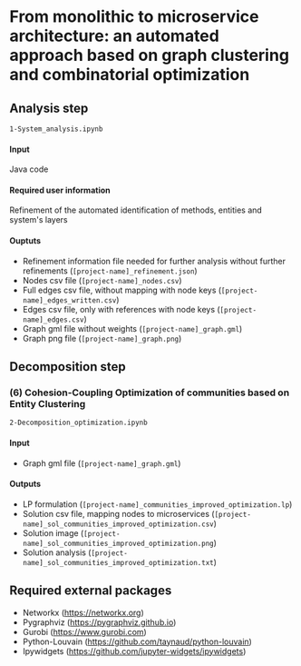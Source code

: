 # From monolithic to microservice architecture: an automated approach based on graph clustering and combinatorial optimization

## Analysis step

```1-System_analysis.ipynb```

#### Input
Java code

#### Required user information
Refinement of the automated identification of methods, entities and system's layers

#### Ouptuts
- Refinement information file needed for further analysis without further refinements (```[project-name]_refinement.json```)
- Nodes csv file (```[project-name]_nodes.csv```)
- Full edges csv file, without mapping with node keys (```[project-name]_edges_written.csv```)
- Edges csv file, only with references with node keys (```[project-name]_edges.csv```)
- Graph gml file without weights (```[project-name]_graph.gml```)
- Graph png file (```[project-name]_graph.png```)


## Decomposition step

### (6) Cohesion-Coupling Optimization of communities based on Entity Clustering

```2-Decomposition_optimization.ipynb```

#### Input
- Graph gml file (```[project-name]_graph.gml```)

#### Outputs
- LP formulation (```[project-name]_communities_improved_optimization.lp```)
- Solution csv file, mapping nodes to microservices (```[project-name]_sol_communities_improved_optimization.csv```)
- Solution image (```[project-name]_sol_communities_improved_optimization.png```)
- Solution analysis (```[project-name]_sol_communities_improved_optimization.txt```)


## Required external packages
- Networkx (https://networkx.org)
- Pygraphviz (https://pygraphviz.github.io)
- Gurobi (https://www.gurobi.com)
- Python-Louvain (https://github.com/taynaud/python-louvain)
- Ipywidgets (https://github.com/jupyter-widgets/ipywidgets)